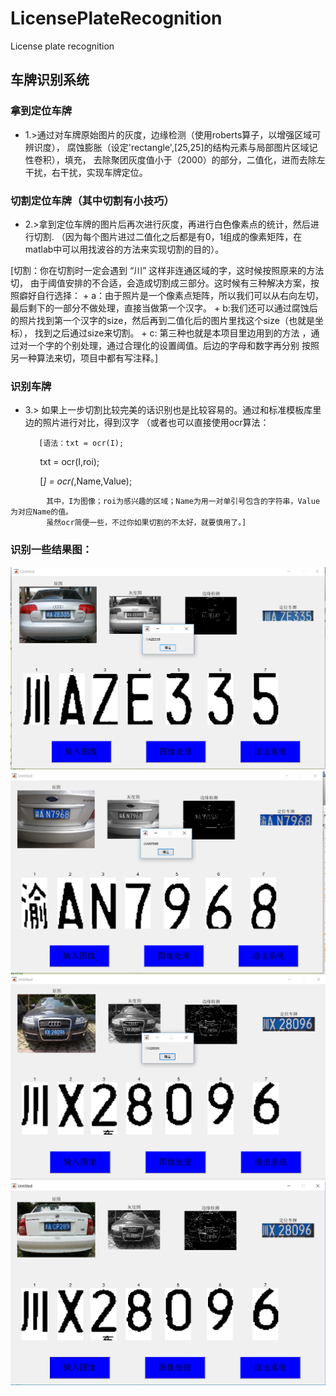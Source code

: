 # LicensePlateRecognition
License plate recognition

##  车牌识别系统
### 拿到定位车牌
+ 1.>通过对车牌原始图片的灰度，边缘检测（使用roberts算子，以增强区域可辨识度），
 腐蚀膨胀（设定'rectangle',[25,25]的结构元素与局部图片区域记性卷积），填充，
 去除聚团灰度值小于（2000）的部分，二值化，进而去除左干扰，右干扰，实现车牌定位。
 
 
 ### 切割定位车牌（其中切割有小技巧）
+ 2.>拿到定位车牌的图片后再次进行灰度，再进行白色像素点的统计，然后进行切割.
（因为每个图片进过二值化之后都是有0，1组成的像素矩阵，在matlab中可以用找波谷的方法来实现切割的目的）。

 [切割：你在切割时一定会遇到 “川” 这样非连通区域的字，这时候按照原来的方法切，
    由于阈值安排的不合适，会造成切割成三部分。这时候有三种解决方案，按照癖好自行选择：
    + a：由于照片是一个像素点矩阵，所以我们可以从右向左切，最后剩下的一部分不做处理，直接当做第一个汉字。
    + b:我们还可以通过腐蚀后的照片找到第一个汉字的size，然后再到二值化后的图片里找这个size（也就是坐标），
        找到之后通过size来切割。
    + c: 第三种也就是本项目里边用到的方法 ，通过对一个字的个别处理，通过合理化的设置阈值。后边的字母和数字再分别
         按照另一种算法来切，项目中都有写注释。]
         
         
 ### 识别车牌
+ 3.> 如果上一步切割比较完美的话识别也是比较容易的。通过和标准模板库里边的照片进行对比，得到汉字
       （或者也可以直接使用ocr算法：
       
         [语法：txt = ocr(I);
         
            txt = ocr(I,roi); 
            
            [_] = ocr(_,Name,Value); 
            
            其中，I为图像；roi为感兴趣的区域；Name为用一对单引号包含的字符串，Value为对应Name的值。
            虽然ocr简便一些，不过你如果切割的不太好，就要慎用了。]
            
 ### 识别一些结果图：
 
 ![第一张图：](/images/01.png)
 ![第二张图：](/images/02.png)
 ![第三张图：](/images/03.png)
 ![第四张图：](/images/04.png) 

